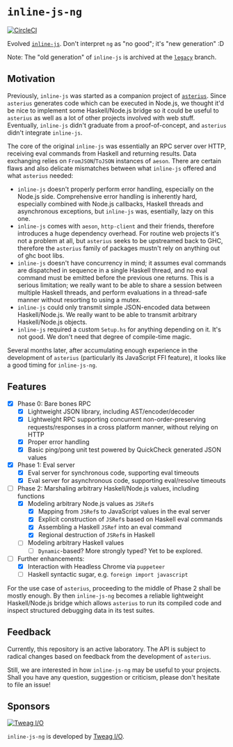 # `inline-js-ng`

[![CircleCI](https://circleci.com/gh/tweag/inline-js/tree/master.svg?style=shield)](https://circleci.com/gh/tweag/inline-js/tree/master)

Evolved [`inline-js`](https://github.com/tweag/inline-js). Don't interpret `ng` as "no good"; it's "new generation" :D

Note: The "old generation" of `inline-js` is archived at the [`legacy`](https://github.com/tweag/inline-js/tree/legacy) branch.

## Motivation

Previously, `inline-js` was started as a companion project of [`asterius`](https://github.com/tweag/asterius). Since `asterius` generates code which can be executed in Node.js, we thought it'd be nice to implement some Haskell/Node.js bridge so it could be useful to `asterius` as well as a lot of other projects involved with web stuff. Eventually, `inline-js` didn't graduate from a proof-of-concept, and `asterius` didn't integrate `inline-js`.

The core of the original `inline-js` was essentially an RPC server over HTTP, receiving eval commands from Haskell and returning results. Data exchanging relies on `FromJSON`/`ToJSON` instances of `aeson`. There are certain flaws and also delicate mismatches between what `inline-js` offered and what `asterius` needed:

* `inline-js` doesn't properly perform error handling, especially on the Node.js side. Comprehensive error handling is inherently hard, especially combined with Node.js callbacks, Haskell threads and asynchronous exceptions, but `inline-js` was, esentially, lazy on this one.
* `inline-js` comes with `aeson`, `http-client` and their friends, therefore introduces a huge dependency overhead. For routine web projects it's not a problem at all, but `asterius` seeks to be upstreamed back to GHC, therefore the `asterius` family of packages mustn't rely on anything out of ghc boot libs.
* `inline-js` doesn't have concurrency in mind; it assumes eval commands are dispatched in sequence in a single Haskell thread, and no eval command must be emitted before the previous one returns. This is a serious limitation; we really want to be able to share a session between multiple Haskell threads, and perform evaluations in a thread-safe manner without resorting to using a mutex.
* `inline-js` could only transmit simple JSON-encoded data between Haskell/Node.js. We really want to be able to transmit arbitrary Haskell/Node.js objects.
* `inline-js` required a custom `Setup.hs` for anything depending on it. It's not good. We don't need that degree of compile-time magic.

Several months later, after accumulating enough experience in the development of `asterius` (particularly its JavaScript FFI feature), it looks like a good timing for `inline-js-ng`.

## Features

* [x] Phase 0: Bare bones RPC
    * [x] Lightweight JSON library, including AST/encoder/decoder
    * [x] Lightweight RPC supporting concurrent non-order-preserving requests/responses in a cross platform manner, without relying on HTTP
    * [x] Proper error handling
    * [x] Basic ping/pong unit test powered by QuickCheck generated JSON values
* [x] Phase 1: Eval server
    * [x] Eval server for synchronous code, supporting eval timeouts
    * [x] Eval server for asynchronous code, supporting eval/resolve timeouts
* [ ] Phase 2: Marshaling arbitrary Haskell/Node.js values, including functions
    * [x] Modeling arbitrary Node.js values as `JSRef`s
        * [x] Mapping from `JSRef`s to JavaScript values in the eval server
        * [x] Explicit construction of `JSRef`s based on Haskell eval commands
        * [x] Assembling a Haskell `JSRef` into an eval command
        * [x] Regional destruction of `JSRef`s in Haskell
    * [ ] Modeling arbitrary Haskell values
        * [ ] `Dynamic`-based? More strongly typed? Yet to be explored.
* [ ] Further enhancements:
    * [x] Interaction with Headless Chrome via `puppeteer`
    * [ ] Haskell syntactic sugar, e.g. `foreign import javascript`

For the use case of `asterius`, proceeding to the middle of Phase 2 shall be mostly enough. By then `inline-js-ng` becomes a reliable lightweight Haskell/Node.js bridge which allows `asterius` to run its compiled code and inspect structured debugging data in its test suites.

## Feedback

Currently, this repository is an active laboratory. The API is subject to radical changes based on feedback from the development of `asterius`.

Still, we are interested in how `inline-js-ng` may be useful to your projects. Shall you have any question, suggestion or criticism, please don't hesitate to file an issue!

## Sponsors

[![Tweag I/O](https://www.tweag.io/img/tweag-small.png)](https://www.tweag.io)

`inline-js-ng` is developed by [Tweag I/O](https://tweag.io/).

